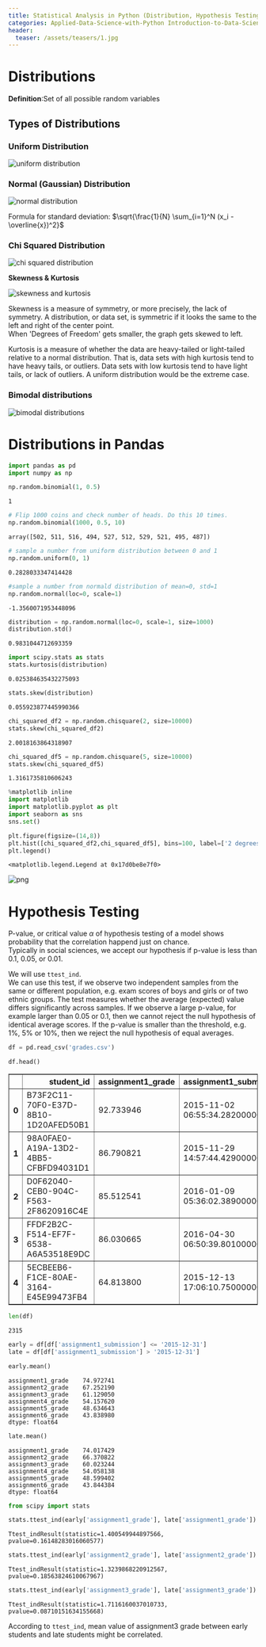 ```yaml
---
title: Statistical Analysis in Python (Distribution, Hypothesis Testing) [Introduction to Data Science in Python - 3]
categories: Applied-Data-Science-with-Python Introduction-to-Data-Science-in-Python
header:
  teaser: /assets/teasers/1.jpg
---
```


# Distributions

**Definition**:Set of all possible random variables

## Types of Distributions

### Uniform Distribution

![uniform distribution](https://lh3.googleusercontent.com/DL3XDI-0smybHGTsXx6q30QSvInzc7ZaMzCv63mjqBMbjeYL-t1d4C8fZ59e6qZKx-sW3yvDegt5leTQVH8bGQ-OR-pKt0lZYyVsjf5RvcpJEXAlycDRZbROs0Kb2LZI6ErO9nrmNQ=w2400)

### Normal (Gaussian) Distribution

![normal distribution](https://lh3.googleusercontent.com/oCBO7_VNNZMqVptGlsMdwkekecC0J5jeKIpebqjeq1hf2JeHzHKQzJl-XdkWzipHZwu0asHJQvEkiuINZGedL1IlePNh_FluyFrQ_tzpOJ6fnU2xV-H5u47Pg6Dygfxhv5Ln0dbPQQ=w2400)

Formula for standard deviation: $\sqrt{\frac{1}{N} \sum_{i=1}^N (x_i - \overline{x})^2}$

### Chi Squared Distribution

![chi squared distribution](https://lh3.googleusercontent.com/oENXjlg3-1aFDedJK5CGHbGLGJj6lHr8Eu1e2uOxWQYKvmhEQiJFO1EjPKWvRdiswSz-tLvFftAmXPEpmhHIEQLzGB0zuaK7lko81Ii8rTme4TKDUvvWczxbCrwBPJIuZEJ6gGCwVg=w2400)

**Skewness & Kurtosis**

![skewness and kurtosis](https://lh3.googleusercontent.com/vF5l3Ab9f1FKs-kcuZBpE8Yh5ZMUSSF_E7gdXvf4YgM30xKgmz0WbhJQTFOimdzMJXLMMp_K97D6nl3WgYW7Vsj5Pb8kb8tehrrodU1V--7ELOUTmBV9rFvvcZgamdaeLHti_6uJsg=w2400)

Skewness is a measure of symmetry, or more precisely, the lack of symmetry. A distribution, or data set, is symmetric if it looks the same to the left and right of the center point.<br>
When 'Degrees of Freedom' gets smaller, the graph gets skewed to left.

Kurtosis is a measure of whether the data are heavy-tailed or light-tailed relative to a normal distribution. That is, data sets with high kurtosis tend to have heavy tails, or outliers. Data sets with low kurtosis tend to have light tails, or lack of outliers. A uniform distribution would be the extreme case.

### Bimodal distributions

![bimodal distributions](https://lh3.googleusercontent.com/_Y761ZK7h9jrmsdZQpEKhatt5eFNytz1efgJ6jHe1seWO94Zp-FbgSItD9wjg95_PoQt1uj_4GRYfqWyjvKFbdLFO05gZ3AZ9fc0xHmc00yIFbfHgD_LjuwQaGqJ_GSrAE069QC2Xw=w2400)

# Distributions in Pandas


```python
import pandas as pd
import numpy as np
```


```python
np.random.binomial(1, 0.5)
```




    1




```python
# Flip 1000 coins and check number of heads. Do this 10 times.
np.random.binomial(1000, 0.5, 10)
```




    array([502, 511, 516, 494, 527, 512, 529, 521, 495, 487])




```python
# sample a number from uniform distribution between 0 and 1
np.random.uniform(0, 1)
```




    0.2828033347414428




```python
#sample a number from normald distribution of mean=0, std=1
np.random.normal(loc=0, scale=1)
```




    -1.3560071953448096




```python
distribution = np.random.normal(loc=0, scale=1, size=1000)
distribution.std()
```




    0.9831044712693359




```python
import scipy.stats as stats
stats.kurtosis(distribution)
```




    0.025384635432275093




```python
stats.skew(distribution)
```




    0.055923877445990366




```python
chi_squared_df2 = np.random.chisquare(2, size=10000)
stats.skew(chi_squared_df2)
```




    2.0018163864318907




```python
chi_squared_df5 = np.random.chisquare(5, size=10000)
stats.skew(chi_squared_df5)
```




    1.3161735810606243




```python
%matplotlib inline
import matplotlib
import matplotlib.pyplot as plt
import seaborn as sns
sns.set()

plt.figure(figsize=(14,8))
plt.hist([chi_squared_df2,chi_squared_df5], bins=100, label=['2 degrees of freedom','5 degrees of freedom'], histtype='stepfilled', alpha=0.6)
plt.legend()
```




    <matplotlib.legend.Legend at 0x17d0be8e7f0>




![png](https://lh3.googleusercontent.com/WdT-zcBM2wg9BPvt633IeYi-6w_OSn-ldPn4C6jwsUxgN7tDLQsF03etQX88UBrNDKHGgt7LVGeTPIhzNjT7yEc_X47mVca4lLuT8w9kU-nvGjx0W4l6az9Ku9IWTGq0PR72_qQc2g=w2400)


# Hypothesis Testing

P-value, or critical value $\alpha$ of hypothesis testing of a model shows probability that the correlation happend just on chance. <br>
Typically in social sciences, we accept our hypothesis if p-value is less than 0.1, 0.05, or 0.01.

We will use `ttest_ind`. <br>
We can use this test, if we observe two independent samples from the same or different population, e.g. exam scores of boys and girls or of two ethnic groups. The test measures whether the average (expected) value differs significantly across samples. If we observe a large p-value, for example larger than 0.05 or 0.1, then we cannot reject the null hypothesis of identical average scores. If the p-value is smaller than the threshold, e.g. 1%, 5% or 10%, then we reject the null hypothesis of equal averages.


```python
df = pd.read_csv('grades.csv')
```


```python
df.head()
```




<div class="ot">
<style scoped>
    .dataframe tbody tr th:only-of-type {
        vertical-align: middle;
    }

    .dataframe tbody tr th {
        vertical-align: top;
    }

    .dataframe thead th {
        text-align: right;
    }
</style>
<table border="1" class="dataframe">
  <thead>
    <tr style="text-align: right;">
      <th></th>
      <th>student_id</th>
      <th>assignment1_grade</th>
      <th>assignment1_submission</th>
      <th>assignment2_grade</th>
      <th>assignment2_submission</th>
      <th>assignment3_grade</th>
      <th>assignment3_submission</th>
      <th>assignment4_grade</th>
      <th>assignment4_submission</th>
      <th>assignment5_grade</th>
      <th>assignment5_submission</th>
      <th>assignment6_grade</th>
      <th>assignment6_submission</th>
    </tr>
  </thead>
  <tbody>
    <tr>
      <th>0</th>
      <td>B73F2C11-70F0-E37D-8B10-1D20AFED50B1</td>
      <td>92.733946</td>
      <td>2015-11-02 06:55:34.282000000</td>
      <td>83.030552</td>
      <td>2015-11-09 02:22:58.938000000</td>
      <td>67.164441</td>
      <td>2015-11-12 08:58:33.998000000</td>
      <td>53.011553</td>
      <td>2015-11-16 01:21:24.663000000</td>
      <td>47.710398</td>
      <td>2015-11-20 13:24:59.692000000</td>
      <td>38.168318</td>
      <td>2015-11-22 18:31:15.934000000</td>
    </tr>
    <tr>
      <th>1</th>
      <td>98A0FAE0-A19A-13D2-4BB5-CFBFD94031D1</td>
      <td>86.790821</td>
      <td>2015-11-29 14:57:44.429000000</td>
      <td>86.290821</td>
      <td>2015-12-06 17:41:18.449000000</td>
      <td>69.772657</td>
      <td>2015-12-10 08:54:55.904000000</td>
      <td>55.098125</td>
      <td>2015-12-13 17:32:30.941000000</td>
      <td>49.588313</td>
      <td>2015-12-19 23:26:39.285000000</td>
      <td>44.629482</td>
      <td>2015-12-21 17:07:24.275000000</td>
    </tr>
    <tr>
      <th>2</th>
      <td>D0F62040-CEB0-904C-F563-2F8620916C4E</td>
      <td>85.512541</td>
      <td>2016-01-09 05:36:02.389000000</td>
      <td>85.512541</td>
      <td>2016-01-09 06:39:44.416000000</td>
      <td>68.410033</td>
      <td>2016-01-15 20:22:45.882000000</td>
      <td>54.728026</td>
      <td>2016-01-11 12:41:50.749000000</td>
      <td>49.255224</td>
      <td>2016-01-11 17:31:12.489000000</td>
      <td>44.329701</td>
      <td>2016-01-17 16:24:42.765000000</td>
    </tr>
    <tr>
      <th>3</th>
      <td>FFDF2B2C-F514-EF7F-6538-A6A53518E9DC</td>
      <td>86.030665</td>
      <td>2016-04-30 06:50:39.801000000</td>
      <td>68.824532</td>
      <td>2016-04-30 17:20:38.727000000</td>
      <td>61.942079</td>
      <td>2016-05-12 07:47:16.326000000</td>
      <td>49.553663</td>
      <td>2016-05-07 16:09:20.485000000</td>
      <td>49.553663</td>
      <td>2016-05-24 12:51:18.016000000</td>
      <td>44.598297</td>
      <td>2016-05-26 08:09:12.058000000</td>
    </tr>
    <tr>
      <th>4</th>
      <td>5ECBEEB6-F1CE-80AE-3164-E45E99473FB4</td>
      <td>64.813800</td>
      <td>2015-12-13 17:06:10.750000000</td>
      <td>51.491040</td>
      <td>2015-12-14 12:25:12.056000000</td>
      <td>41.932832</td>
      <td>2015-12-29 14:25:22.594000000</td>
      <td>36.929549</td>
      <td>2015-12-28 01:29:55.901000000</td>
      <td>33.236594</td>
      <td>2015-12-29 14:46:06.628000000</td>
      <td>33.236594</td>
      <td>2016-01-05 01:06:59.546000000</td>
    </tr>
  </tbody>
</table>
</div>




```python
len(df)
```




    2315




```python
early = df[df['assignment1_submission'] <= '2015-12-31']
late = df[df['assignment1_submission'] > '2015-12-31']
```


```python
early.mean()
```




    assignment1_grade    74.972741
    assignment2_grade    67.252190
    assignment3_grade    61.129050
    assignment4_grade    54.157620
    assignment5_grade    48.634643
    assignment6_grade    43.838980
    dtype: float64




```python
late.mean()
```




    assignment1_grade    74.017429
    assignment2_grade    66.370822
    assignment3_grade    60.023244
    assignment4_grade    54.058138
    assignment5_grade    48.599402
    assignment6_grade    43.844384
    dtype: float64




```python
from scipy import stats
```


```python
stats.ttest_ind(early['assignment1_grade'], late['assignment1_grade'])
```




    Ttest_indResult(statistic=1.400549944897566, pvalue=0.16148283016060577)




```python
stats.ttest_ind(early['assignment2_grade'], late['assignment2_grade'])
```




    Ttest_indResult(statistic=1.3239868220912567, pvalue=0.18563824610067967)




```python
stats.ttest_ind(early['assignment3_grade'], late['assignment3_grade'])
```




    Ttest_indResult(statistic=1.7116160037010733, pvalue=0.08710151634155668)



According to `ttest_ind`, mean value of assignment3 grade between early students and late students might be correlated.
